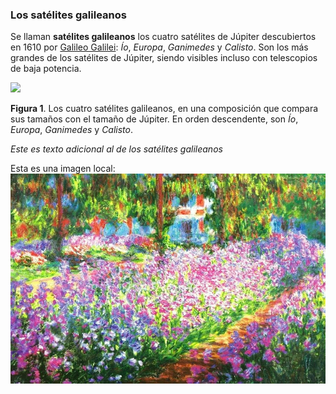 ### Los satélites galileanos

Se llaman **satélites galileanos** los cuatro satélites de Júpiter descubiertos en 1610 por [Galileo Galilei](https://es.wikipedia.org/wiki/Galileo_Galilei): *Ío*, *Europa*, *Ganimedes* y *Calisto*. Son los más grandes de los satélites de Júpiter, siendo visibles incluso con telescopios de baja potencia.

![](https://upload.wikimedia.org/wikipedia/commons/thumb/f/fe/Jupiter_and_the_Galilean_Satellites.jpg/168px-Jupiter_and_the_Galilean_Satellites.jpg)

**Figura 1**. Los cuatro satélites galileanos, en una composición que compara sus tamaños con el tamaño de Júpiter. En orden descendente, son *Ío*, *Europa*, *Ganimedes* y *Calisto*.

_Este es texto adicional al de los satélites galileanos_

Esta es una imagen local:
![Monet](flower.jpg)